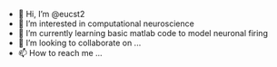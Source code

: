 - 👋 Hi, I’m @eucst2
- 👀 I’m interested in computational neuroscience 
- 🌱 I’m currently learning basic matlab code to model neuronal firing
- 💞️ I’m looking to collaborate on ...
- 📫 How to reach me ...

<!---
eucst2/eucst2 is a ✨ special ✨ repository because its `README.md` (this file) appears on your GitHub profile.
You can click the Preview link to take a look at your changes.
--->
